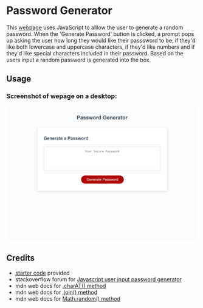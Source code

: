 # Password Generator

This [webpage](https://amikerb.github.io/Password-Generator/) uses JavaScript to alllow the user to generate a random password. When the 'Generate Password' button is clicked, a prompt pops up asking the user how long they would like their passsword to be, if they'd like both lowercase and uppercase characters, if they'd like  numbers and if they'd like special characters included in their password. Based on the users input a random password is generated into the box.

## Usage 

### Screenshot of wepage on a desktop:
![alt text](./style/Images/amikerb.github.io_Password-Generator_.png)

## Credits 

- [starter code](https://github.com/skills-bootcamp/frontend-dev/tree/main/week5/day4/my-work) provided 
- stackoverflow forum for [Javascript user input password generator](https://stackoverflow.com/questions/61239900/javascript-user-input-password-generator) 
- mdn web docs for [.charAT() method](https://developer.mozilla.org/en-US/docs/Web/JavaScript/Reference/Global_Objects/String/charAt) 
- mdn web docs for [.join() method](https://developer.mozilla.org/en-US/docs/Web/JavaScript/Reference/Global_Objects/Array/join) 
- mdn web docs for [Math.random() method](https://developer.mozilla.org/en-US/docs/Web/JavaScript/Reference/Global_Objects/Math/random) 